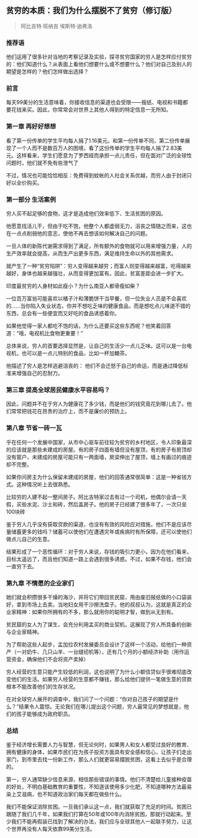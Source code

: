 ## 贫穷的本质：我们为什么摆脱不了贫穷（修订版）
> 阿比吉特·班纳吉 埃斯特·迪弗洛

### 推荐语

他们运用了很多针对当地的考察记录及实验，探寻贫穷国家的穷人是怎样应付贫穷的：他们知道什么？从表面上看他们想要什么或不想要什么？他们对自己及别人的期望是怎样的？他们怎样做出选择？

### 前言

每天99美分的生活意味着，你接收信息的渠道也会受限——报纸、电视和书籍都要花钱来买。因此，你常常会对世界上其他人得到的特定信息一无所知。

### 第一章 再好好想想

看了第一份传单的学生平均每人捐了1.16美元。和第一份传单不同，第二份传单展现了一个人而不是数百万人的困境，看了这份传单的学生平均每人捐了2.83美元。这样看来，学生们愿意为了罗西娅而承担一点儿责任，但在面对广泛的全球性问题时，他们就不免有些泄气了

不过，情况也可能恰恰相反：免费得到蚊帐的人社会关系优越，而穷人由于封闭只好以全价购买。

### 第一部分 生活案例

穷人买不起足够的食物，这才是造成他们效率低下、生活贫困的原因。

他愿意找活儿干，但由于吃不饱，他整个人都虚弱无力，沮丧之情随之而来，这也在一点点削弱他的意志，使他不再去想该如何解决自己的问题。

一旦人体的新陈代谢需求得到了满足，所有额外的食物就可以用来增强力量，人的生产效率就会提高，从而生产出更多东西，满足维持生命以外的其他需求。

就产生了一种“贫穷陷阱”：穷人变得越来越穷；而富人则变得越来越富，吃得越来越好，身体也越来越强壮，从而变得更加富有。因此，贫富差距会进一步扩大。

印度最贫穷的人身材如此瘦小？为什么南亚人都骨瘦如柴？

一位百万富翁可能喜欢以橘子汁和薄脆饼干当早餐，但一位失业人员是不会喜欢的……当你陷入失业状态，你并不想吃乏味的健康食品，而是想吃点儿味道不错的东西，总会有一些便宜而又好吃的食品诱惑着你。

如果他觉得一家人都吃不饱的话，为什么还要买这些东西呢？他笑着回答道：“哦，电视机比食物更重要！”

总体来说，穷人的首要选择显然是，让自己的生活少一点儿乏味。这可以是一台电视机，也可以是一点儿特别的食品，比如一杯加糖茶。

他描述了穷人是怎样逃避沮丧的：
他们不会迁怒于自己的命运，而是通过降低标准来增强自己的忍耐力。

### 第三章 提高全球居民健康水平容易吗？

因此，问题并不在于穷人为健康花了多少钱，而是他们的钱究竟花到哪儿去了。他们常常把钱花在昂贵的治疗上，而不是廉价的预防上。

### 第八章 节省一砖一瓦

乎在任何一个发展中国家，从市中心驱车前往较为贫穷的乡村地区，令人印象最深的应该就是那些未建成的房屋。有的房子四面有墙但没有屋顶，有的房子有房顶却没有窗户，未建成的房屋可能只有一两面墙，房梁伸出了屋顶，墙上有画过的痕迹却不完整。

如果你问房主为什么保留未建成的房屋，他们的回答通常很简单：这是一种省钱方式。这种情况听上去很熟悉。

比较穷的人建不起一整间房子。阿比吉特家过去有过一个司机，他偶尔会请一天假，买些水泥、沙土和砖，然后盖房子。他的房子已经建了很多年了，一次只垒100块砖

鉴于穷人几乎没有获取贷款的渠道，也没有有效的风险应对措施，他们不是应该尽量储蓄更多的钱吗？储蓄可以使他们在遭遇灾年或疾病时有所保障，还可以使他们做点儿自己的生意。

结果形成了一个恶性循环：对于穷人来说，存钱的吸引力更小，因为在他们看来，目标太遥远了，而且他们知道一路上会遇到很多诱惑。不过，如果不存钱，他们会一直穷下去。

### 第九章 不情愿的企业家们

她们就会积攒很多干燥的海沙，并将它们带回贫民窟，用由废旧报纸做的小口袋装好，拿到市场上去卖。当地妇女用干沙擦洗盘子。他的叔叔认为，这就是真正的企业家精神：如果你所拥有的不多，那么就用你的聪明才智，做到从无到有。

贫民窟的女人为了谋生，会充分利用孟买的商业契机，这展现了穷人所具备的创新与企业家精神。

为了帮助这些人起步，孟加拉农村发展委员会设计了这样一个活动，给他们一种资产（一对奶牛、几只山羊、一台缝纫机等），还有几个月的小额经济补助（用作运营资金，确保他们不会将资产卖掉）

穷人经营的生意只能产生较低的利润，这也说明了为什么小额信贷似乎很难彻底改变他们的生活。如果穷人经营的生意都不赚钱，那么给他们提供一笔做生意的贷款根本不能改善他们的生存状况。

在对全球穷人展开的调查中，我们问了一个问题：“你对自己孩子的期望是什么？”结果令人震惊。无论我们在哪儿提出这个问题，穷人最常见的梦想就是，他们的孩子能够成为政府职员。

### 总结

鉴于经济增长需要人力与智慧，但无论何时，如果男人和女人都受过良好的教育、拥有健康的身体，如果市民们在为孩子投资方面具有安全感和信心，让孩子们走出家门，到市里去找一份新工作，那么人们就更容易摆脱贫困，这看上去似乎是合理的。

第一，穷人通常缺少信息来源，相信那些错误的事情。他们不清楚给儿童接种疫苗的好处，不明白基础教育的重要性，不知道该使用多少化肥，不知道哪种方法最易染上艾滋病，也不知道政治家们每天都在做些什么。

我们不能保证消除贫困。一旦我们承认这一点，我们就获取了充足的时间。贫困已跟随了我们几千年，如果我们打算在50年或100年内消除贫困，那就行动起来。至少我们不能再假装已找到了解决的办法，我们应与全球其他人一起联手努力，让这个世界再没有人每天依靠99美分生活。